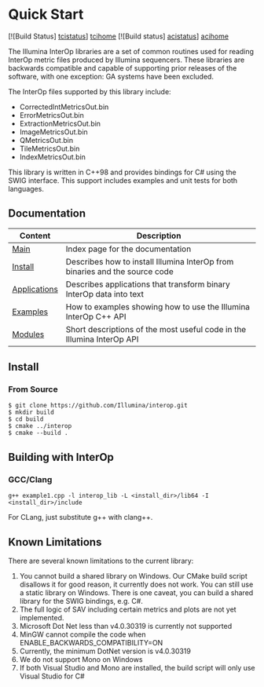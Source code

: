 Quick Start
===========

[![Build Status] [tcistatus]] [tcihome]
[![Build status] [acistatus]] [acihome]

The Illumina InterOp libraries are a set of common routines used for reading InterOp metric files produced by
Illumina sequencers. These libraries are backwards compatible and capable of supporting prior releases of the software,
with one exception: GA systems have been excluded.

The InterOp files supported by this library include:
  - CorrectedIntMetricsOut.bin
  - ErrorMetricsOut.bin
  - ExtractionMetricsOut.bin
  - ImageMetricsOut.bin
  - QMetricsOut.bin
  - TileMetricsOut.bin
  - IndexMetricsOut.bin

This library is written in C++98 and provides bindings for C# using the SWIG interface. This
support includes examples and unit tests for both languages.

[tcistatus]:https://travis-ci.org/Illumina/interop.svg?branch=master
[tcihome]:https://travis-ci.org/Illumina/interop

[acistatus]:https://ci.appveyor.com/api/projects/status/5hwirymkc10uf13d/branch/master?svg=true
[acihome]:https://ci.appveyor.com/project/ezralanglois/interop/branch/master

Documentation
-------------

| Content                       | Description                                                                          |
| ----------------------------- | -------------------------------------------------------------------------------------|
| [Main][MainPage]              | Index page for the documentation                                                     |
| [Install][InstallPage]        | Describes how to install Illumina InterOp from binaries and the source code          |
| [Applications][AppsPage]      | Describes applications that transform binary InterOp data into text                  |
| [Examples][ExamplesPage]      | How to examples showing how to use the Illumina InterOp C++ API                      |
| [Modules][ModulesPage]        | Short descriptions of the most useful code in the Illumina InterOp API               |



[MainPage]: http://illumina.github.io/interop/index.html
[InstallPage]: http://illumina.github.io/interop/install.html
[AppsPage]: http://illumina.github.io/interop/apps.html
[ExamplesPage]: http://illumina.github.io/interop/examples.html
[ModulesPage]: http://illumina.github.io/interop/modules.html

Install
-------

### From Source

~~~~~~~~~~~~~{.sh}
$ git clone https://github.com/Illumina/interop.git
$ mkdir build
$ cd build
$ cmake ../interop
$ cmake --build .
~~~~~~~~~~~~~

Building with InterOp
---------------------

### GCC/Clang

~~~~~~~~~~~~~{.sh}
g++ example1.cpp -l interop_lib -L <install_dir>/lib64 -I <install_dir>/include
~~~~~~~~~~~~~

For CLang, just substitute g++ with clang++. 


Known Limitations
-----------------

There are several known limitations to the current library:

  1. You cannot build a shared library on Windows. Our CMake build script disallows it for good reason, it currently
     does not work. You can still use a static library on Windows. There is one caveat, you can build a shared
     library for the SWIG bindings, e.g. C#.
  2. The full logic of SAV including certain metrics and plots are not yet implemented.
  3. Microsoft Dot Net less than v4.0.30319 is currently not supported
  4. MinGW cannot compile the code when ENABLE_BACKWARDS_COMPATIBILITY=ON
  5. Currently, the minimum DotNet version is v4.0.30319
  6. We do not support Mono on Windows
  7. If both Visual Studio and Mono are installed, the build script will only use Visual Studio for C#


